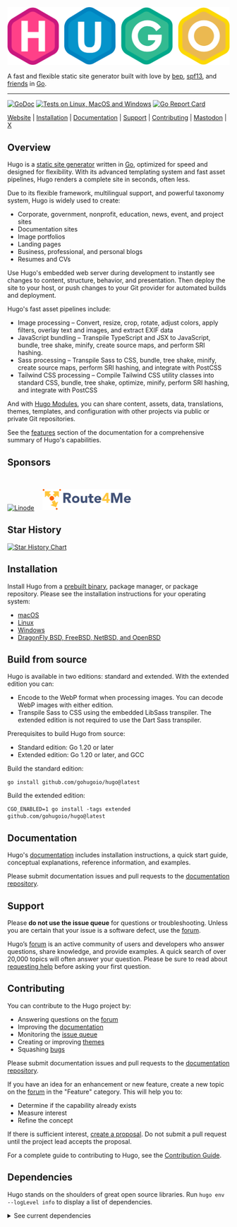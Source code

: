 [bep]: https://github.com/bep
[bugs]: https://github.com/gohugoio/hugo/issues?q=is%3Aopen+is%3Aissue+label%3ABug
[contributing]: CONTRIBUTING.md
[create a proposal]: https://github.com/gohugoio/hugo/issues/new?labels=Proposal%2C+NeedsTriage&template=feature_request.md
[documentation repository]: https://github.com/gohugoio/hugoDocs
[documentation]: https://gohugo.io/documentation
[dragonfly bsd, freebsd, netbsd, and openbsd]: https://gohugo.io/installation/bsd
[features]: https://gohugo.io/about/features/
[forum]: https://discourse.gohugo.io
[friends]: https://github.com/gohugoio/hugo/graphs/contributors
[go]: https://go.dev/
[hugo modules]: https://gohugo.io/hugo-modules/
[installation]: https://gohugo.io/installation
[issue queue]: https://github.com/gohugoio/hugo/issues
[linux]: https://gohugo.io/installation/linux
[macos]: https://gohugo.io/installation/macos
[prebuilt binary]: https://github.com/gohugoio/hugo/releases/latest
[requesting help]: https://discourse.gohugo.io/t/requesting-help/9132
[spf13]: https://github.com/spf13
[static site generator]: https://en.wikipedia.org/wiki/Static_site_generator
[support]: https://discourse.gohugo.io
[themes]: https://themes.gohugo.io/
[website]: https://gohugo.io
[windows]: https://gohugo.io/installation/windows

<a href="https://gohugo.io/"><img src="https://raw.githubusercontent.com/gohugoio/gohugoioTheme/master/static/images/hugo-logo-wide.svg?sanitize=true" alt="Hugo" width="565"></a>

A fast and flexible static site generator built with love by [bep], [spf13], and [friends] in [Go].

---

[![GoDoc](https://godoc.org/github.com/gohugoio/hugo?status.svg)](https://godoc.org/github.com/gohugoio/hugo)
[![Tests on Linux, MacOS and Windows](https://github.com/gohugoio/hugo/workflows/Test/badge.svg)](https://github.com/gohugoio/hugo/actions?query=workflow%3ATest)
[![Go Report Card](https://goreportcard.com/badge/github.com/gohugoio/hugo)](https://goreportcard.com/report/github.com/gohugoio/hugo)

[Website] | [Installation] | [Documentation] | [Support] | [Contributing] | <a rel="me" href="https://fosstodon.org/@gohugoio">Mastodon</a> | <a rel="me" href="https://x.com/gohugoiov2">X</a>

## Overview

Hugo is a [static site generator] written in [Go], optimized for speed and designed for flexibility. With its advanced templating system and fast asset pipelines, Hugo renders a complete site in seconds, often less.

Due to its flexible framework, multilingual support, and powerful taxonomy system, Hugo is widely used to create:

- Corporate, government, nonprofit, education, news, event, and project sites
- Documentation sites
- Image portfolios
- Landing pages
- Business, professional, and personal blogs
- Resumes and CVs

Use Hugo's embedded web server during development to instantly see changes to content, structure, behavior, and presentation. Then deploy the site to your host, or push changes to your Git provider for automated builds and deployment.

Hugo's fast asset pipelines include:

- Image processing &ndash; Convert, resize, crop, rotate, adjust colors, apply filters, overlay text and images, and extract EXIF data
- JavaScript bundling &ndash; Transpile TypeScript and JSX to JavaScript, bundle, tree shake, minify, create source maps, and perform SRI hashing.
- Sass processing &ndash; Transpile Sass to CSS, bundle, tree shake, minify, create source maps, perform SRI hashing, and integrate with PostCSS
- Tailwind CSS processing &ndash; Compile Tailwind CSS utility classes into standard CSS, bundle, tree shake, optimize, minify, perform SRI hashing, and integrate with PostCSS

And with [Hugo Modules], you can share content, assets, data, translations, themes, templates, and configuration with other projects via public or private Git repositories.

See the [features] section of the documentation for a comprehensive summary of Hugo's capabilities.

## Sponsors

<p>&nbsp;</p>
<p float="left">
  <a href="https://www.linode.com/?utm_campaign=hugosponsor&utm_medium=banner&utm_source=hugogithub" target="_blank"><img src="https://raw.githubusercontent.com/gohugoio/gohugoioTheme/master/assets/images/sponsors/linode-logo_standard_light_medium.png" width="200" alt="Linode"></a>
&nbsp;&nbsp;&nbsp;
  <a href="https://route4me.com/" target="_blank"><img src="https://raw.githubusercontent.com/gohugoio/gohugoioTheme/master/assets/images/sponsors/Route4MeLogoBlueOnWhite.svg" width="200" alt="Route Planning & Route Optimization Software"></a>
</p>

## Star History

[![Star History Chart](https://api.star-history.com/svg?repos=gohugoio/hugo&type=Timeline)](https://star-history.com/#gohugoio/hugo&Timeline)

## Installation

Install Hugo from a [prebuilt binary], package manager, or package repository. Please see the installation instructions for your operating system:

- [macOS]
- [Linux]
- [Windows]
- [DragonFly BSD, FreeBSD, NetBSD, and OpenBSD]

## Build from source

Hugo is available in two editions: standard and extended. With the extended edition you can:

- Encode to the WebP format when processing images. You can decode WebP images with either edition.
- Transpile Sass to CSS using the embedded LibSass transpiler. The extended edition is not required to use the Dart Sass transpiler.

Prerequisites to build Hugo from source:

- Standard edition: Go 1.20 or later
- Extended edition: Go 1.20 or later, and GCC

Build the standard edition:

```text
go install github.com/gohugoio/hugo@latest
```

Build the extended edition:

```text
CGO_ENABLED=1 go install -tags extended github.com/gohugoio/hugo@latest
```

## Documentation

Hugo's [documentation] includes installation instructions, a quick start guide, conceptual explanations, reference information, and examples.

Please submit documentation issues and pull requests to the [documentation repository].

## Support

Please **do not use the issue queue** for questions or troubleshooting. Unless you are certain that your issue is a software defect, use the [forum].

Hugo’s [forum] is an active community of users and developers who answer questions, share knowledge, and provide examples. A quick search of over 20,000 topics will often answer your question. Please be sure to read about [requesting help] before asking your first question.

## Contributing

You can contribute to the Hugo project by:

- Answering questions on the [forum]
- Improving the [documentation]
- Monitoring the [issue queue]
- Creating or improving [themes]
- Squashing [bugs]

Please submit documentation issues and pull requests to the [documentation repository].

If you have an idea for an enhancement or new feature, create a new topic on the [forum] in the "Feature" category. This will help you to:

- Determine if the capability already exists
- Measure interest
- Refine the concept

If there is sufficient interest, [create a proposal]. Do not submit a pull request until the project lead accepts the proposal.

For a complete guide to contributing to Hugo, see the [Contribution Guide](CONTRIBUTING.md).

## Dependencies

Hugo stands on the shoulders of great open source libraries. Run `hugo env --logLevel info` to display a list of dependencies.

<details>
<summary>See current dependencies</summary>

```text
cloud.google.com/go/compute/metadata="v0.2.3"
cloud.google.com/go/iam="v1.1.5"
cloud.google.com/go/storage="v1.35.1"
cloud.google.com/go="v0.110.10"
github.com/Azure/azure-sdk-for-go/sdk/azcore="v1.9.0"
github.com/Azure/azure-sdk-for-go/sdk/azidentity="v1.4.0"
github.com/Azure/azure-sdk-for-go/sdk/internal="v1.5.0"
github.com/Azure/azure-sdk-for-go/sdk/storage/azblob="v1.2.0"
github.com/Azure/go-autorest/autorest/to="v0.4.0"
github.com/AzureAD/microsoft-authentication-library-for-go="v1.2.0"
github.com/BurntSushi/locker="v0.0.0-20171006230638-a6e239ea1c69"
github.com/alecthomas/chroma/v2="v2.14.0"
github.com/armon/go-radix="v1.0.1-0.20221118154546-54df44f2176c"
github.com/aws/aws-sdk-go-v2/aws/protocol/eventstream="v1.5.4"
github.com/aws/aws-sdk-go-v2/config="v1.26.1"
github.com/aws/aws-sdk-go-v2/credentials="v1.16.12"
github.com/aws/aws-sdk-go-v2/feature/ec2/imds="v1.14.10"
github.com/aws/aws-sdk-go-v2/feature/s3/manager="v1.15.7"
github.com/aws/aws-sdk-go-v2/internal/configsources="v1.3.5"
github.com/aws/aws-sdk-go-v2/internal/endpoints/v2="v2.6.5"
github.com/aws/aws-sdk-go-v2/internal/ini="v1.7.2"
github.com/aws/aws-sdk-go-v2/internal/v4a="v1.2.9"
github.com/aws/aws-sdk-go-v2/service/cloudfront="v1.35.4"
github.com/aws/aws-sdk-go-v2/service/internal/accept-encoding="v1.10.4"
github.com/aws/aws-sdk-go-v2/service/internal/checksum="v1.2.9"
github.com/aws/aws-sdk-go-v2/service/internal/presigned-url="v1.10.9"
github.com/aws/aws-sdk-go-v2/service/internal/s3shared="v1.16.9"
github.com/aws/aws-sdk-go-v2/service/s3="v1.47.5"
github.com/aws/aws-sdk-go-v2/service/sso="v1.18.5"
github.com/aws/aws-sdk-go-v2/service/ssooidc="v1.21.5"
github.com/aws/aws-sdk-go-v2/service/sts="v1.26.5"
github.com/aws/aws-sdk-go-v2="v1.26.1"
github.com/aws/aws-sdk-go="v1.50.7"
github.com/aws/smithy-go="v1.20.2"
github.com/bep/clocks="v0.5.0"
github.com/bep/debounce="v1.2.0"
github.com/bep/gitmap="v1.1.2"
github.com/bep/goat="v0.5.0"
github.com/bep/godartsass/v2="v2.0.0"
github.com/bep/godartsass="v1.2.0"
github.com/bep/golibsass="v1.1.1"
github.com/bep/gowebp="v0.3.0"
github.com/bep/lazycache="v0.4.0"
github.com/bep/logg="v0.4.0"
github.com/bep/mclib="v1.20400.20402"
github.com/bep/overlayfs="v0.9.2"
github.com/bep/simplecobra="v0.4.0"
github.com/bep/tmc="v0.5.1"
github.com/clbanning/mxj/v2="v2.7.0"
github.com/cli/safeexec="v1.0.1"
github.com/cpuguy83/go-md2man/v2="v2.0.3"
github.com/disintegration/gift="v1.2.1"
github.com/dlclark/regexp2="v1.11.0"
github.com/dustin/go-humanize="v1.0.1"
github.com/evanw/esbuild="v0.21.4"
github.com/fatih/color="v1.16.0"
github.com/frankban/quicktest="v1.14.6"
github.com/fsnotify/fsnotify="v1.7.0"
github.com/getkin/kin-openapi="v0.123.0"
github.com/ghodss/yaml="v1.0.0"
github.com/go-openapi/jsonpointer="v0.20.2"
github.com/go-openapi/swag="v0.22.8"
github.com/gobuffalo/flect="v1.0.2"
github.com/gobwas/glob="v0.2.3"
github.com/gohugoio/go-i18n/v2="v2.1.3-0.20230805085216-e63c13218d0e"
github.com/gohugoio/httpcache="v0.7.0"
github.com/gohugoio/hugo-goldmark-extensions/extras="v0.2.0"
github.com/gohugoio/hugo-goldmark-extensions/passthrough="v0.2.0"
github.com/gohugoio/locales="v0.14.0"
github.com/gohugoio/localescompressed="v1.0.1"
github.com/golang-jwt/jwt/v5="v5.1.0"
github.com/golang/groupcache="v0.0.0-20210331224755-41bb18bfe9da"
github.com/golang/protobuf="v1.5.3"
github.com/google/go-cmp="v0.6.0"
github.com/google/s2a-go="v0.1.7"
github.com/google/uuid="v1.4.0"
github.com/google/wire="v0.5.0"
github.com/googleapis/enterprise-certificate-proxy="v0.3.2"
github.com/googleapis/gax-go/v2="v2.12.0"
github.com/gorilla/websocket="v1.5.1"
github.com/hairyhenderson/go-codeowners="v0.4.0"
github.com/hashicorp/golang-lru/v2="v2.0.7"
github.com/invopop/yaml="v0.2.0"
github.com/jdkato/prose="v1.2.1"
github.com/jmespath/go-jmespath="v0.4.0"
github.com/josharian/intern="v1.0.0"
github.com/kr/pretty="v0.3.1"
github.com/kr/text="v0.2.0"
github.com/kylelemons/godebug="v1.1.0"
github.com/kyokomi/emoji/v2="v2.2.12"
github.com/mailru/easyjson="v0.7.7"
github.com/makeworld-the-better-one/dither/v2="v2.4.0"
github.com/marekm4/color-extractor="v1.2.1"
github.com/mattn/go-colorable="v0.1.13"
github.com/mattn/go-isatty="v0.0.20"
github.com/mattn/go-runewidth="v0.0.9"
github.com/mitchellh/hashstructure="v1.1.0"
github.com/mitchellh/mapstructure="v1.5.1-0.20231216201459-8508981c8b6c"
github.com/mohae/deepcopy="v0.0.0-20170929034955-c48cc78d4826"
github.com/muesli/smartcrop="v0.3.0"
github.com/niklasfasching/go-org="v1.7.0"
github.com/olekukonko/tablewriter="v0.0.5"
github.com/pbnjay/memory="v0.0.0-20210728143218-7b4eea64cf58"
github.com/pelletier/go-toml/v2="v2.2.2"
github.com/perimeterx/marshmallow="v1.1.5"
github.com/pkg/browser="v0.0.0-20210911075715-681adbf594b8"
github.com/pkg/errors="v0.9.1"
github.com/rogpeppe/go-internal="v1.12.0"
github.com/russross/blackfriday/v2="v2.1.0"
github.com/rwcarlsen/goexif="v0.0.0-20190401172101-9e8deecbddbd"
github.com/sass/dart-sass/compiler="1.77.5"
github.com/sass/dart-sass/implementation="1.77.5"
github.com/sass/dart-sass/protocol="2.7.1"
github.com/sass/libsass="3.6.5"
github.com/spf13/afero="v1.11.0"
github.com/spf13/cast="v1.6.0"
github.com/spf13/cobra="v1.8.0"
github.com/spf13/fsync="v0.10.1"
github.com/spf13/pflag="v1.0.5"
github.com/tdewolff/minify/v2="v2.20.20"
github.com/tdewolff/parse/v2="v2.7.13"
github.com/webmproject/libwebp="v1.3.2"
github.com/yuin/goldmark-emoji="v1.0.3"
github.com/yuin/goldmark="v1.7.4"
go.opencensus.io="v0.24.0"
go.uber.org/automaxprocs="v1.5.3"
gocloud.dev="v0.36.0"
golang.org/x/crypto="v0.23.0"
golang.org/x/exp="v0.0.0-20221031165847-c99f073a8326"
golang.org/x/image="v0.16.0"
golang.org/x/mod="v0.17.0"
golang.org/x/net="v0.25.0"
golang.org/x/oauth2="v0.15.0"
golang.org/x/sync="v0.7.0"
golang.org/x/sys="v0.20.0"
golang.org/x/text="v0.15.0"
golang.org/x/time="v0.5.0"
golang.org/x/tools="v0.20.0"
golang.org/x/xerrors="v0.0.0-20231012003039-104605ab7028"
google.golang.org/api="v0.152.0"
google.golang.org/genproto/googleapis/api="v0.0.0-20231120223509-83a465c0220f"
google.golang.org/genproto/googleapis/rpc="v0.0.0-20231120223509-83a465c0220f"
google.golang.org/genproto="v0.0.0-20231120223509-83a465c0220f"
google.golang.org/grpc="v1.59.0"
google.golang.org/protobuf="v1.33.0"
gopkg.in/yaml.v2="v2.4.0"
gopkg.in/yaml.v3="v3.0.1"
software.sslmate.com/src/go-pkcs12="v0.2.0"
```
</details>
